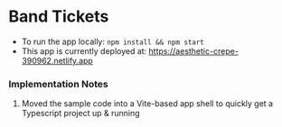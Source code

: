 # Band Tickets

- To run the app locally: `npm install && npm start`
- This app is currently deployed at: https://aesthetic-crepe-390962.netlify.app

### Implementation Notes

1. Moved the sample code into a Vite-based app shell to quickly get a Typescript project up & running
